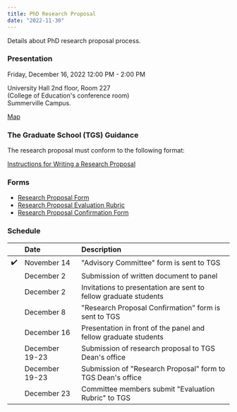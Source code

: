 ```yaml
---
title: PhD Research Proposal
date: "2022-11-30"
---
```


Details about PhD research proposal process.

### Presentation

Friday, December 16, 2022 12:00 PM - 2:00 PM

University Hall 2nd floor, Room 227  
(College of Education's conference room)  
Summerville Campus.

<a href="https://map.concept3d.com/?id=824#!m/268018"
target='blank'>Map</a>

### The Graduate School (TGS) Guidance

The research proposal must conform to the following format:

[Instructions for Writing a Research Proposal](https://www.augusta.edu/gradschool/documents/writingaresearchproposal.pdf)

### Forms

- [Research Proposal Form](https://www.augusta.edu/gradschool/documents/research-proposal-form-phd.pdf)
- [Research Proposal Evaluation Rubric](https://www.augusta.edu/gradschool/documents/2018-research-proposal-rubric.pdf)
- [Research Proposal Confirmation Form](https://www.augusta.edu/gradschool/documents/research_proposal_confirmation_form.docx)

### Schedule

|     | Date           | Description                                                      |
|-----|:---------------|:-----------------------------------------------------------------|
| ✔️  | November 14    | "Advisory Committee" form is sent to TGS                         |
|     | December 2     | Submission of written document to panel                          |
|     | December 2     | Invitations to presentation are sent to fellow graduate students |
|     | December 8     | "Research Proposal Confirmation" form is sent to TGS             |
|     | December 16    | Presentation in front of the panel and fellow graduate students  |
|     | December 19-23 | Submission of research proposal to TGS Dean's office             |
|     | December 19-23 | Submission of "Research Proposal" form to TGS Dean's office      |
|     | December 23    | Committee members submit "Evaluation Rubric" to TGS              | 
